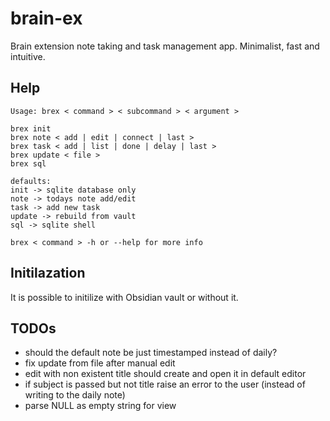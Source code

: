 # brain-ex
Brain extension note taking and task management app. Minimalist, fast and intuitive.

## Help
```
Usage: brex < command > < subcommand > < argument >

brex init
brex note < add | edit | connect | last >
brex task < add | list | done | delay | last >
brex update < file >
brex sql

defaults:
init -> sqlite database only
note -> todays note add/edit
task -> add new task
update -> rebuild from vault
sql -> sqlite shell

brex < command > -h or --help for more info
```

## Initilazation
It is possible to initilize with Obsidian vault or without it.

## TODOs
- should the default note be just timestamped instead of daily?
- fix update from file after manual edit
- edit with non existent title should create and open it in default editor
- if subject is passed but not title raise an error to the user (instead of writing to the daily note)
- parse NULL as empty string for view

